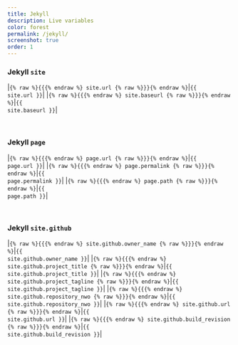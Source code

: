 ```yaml
---
title: Jekyll
description: Live variables
color: forest
permalink: /jekyll/
screenshot: true
order: 1
---
```


### Jekyll `site`

|`{% raw %}{{{% endraw %} site.url {% raw %}}}{% endraw %}`|<code>{{ site.url }}</code>|
|`{% raw %}{{{% endraw %} site.baseurl {% raw %}}}{% endraw %}`|<code>{{ site.baseurl }}</code>|

<br>

### Jekyll `page`

|`{% raw %}{{{% endraw %} page.url {% raw %}}}{% endraw %}`|<code>{{ page.url }}</code>|
|`{% raw %}{{{% endraw %} page.permalink {% raw %}}}{% endraw %}`|<code>{{ page.permalink }}</code>|
|`{% raw %}{{{% endraw %} page.path {% raw %}}}{% endraw %}`|<code>{{ page.path }}</code>|

<br>

### Jekyll `site.github`

|`{% raw %}{{{% endraw %} site.github.owner_name {% raw %}}}{% endraw %}`|<code>{{ site.github.owner_name }}</code>|
|`{% raw %}{{{% endraw %} site.github.project_title {% raw %}}}{% endraw %}`|<code>{{ site.github.project_title }}</code>|
|`{% raw %}{{{% endraw %} site.github.project_tagline {% raw %}}}{% endraw %}`|<code>{{ site.github.project_tagline }}</code>|
|`{% raw %}{{{% endraw %} site.github.repository_nwo {% raw %}}}{% endraw %}`|<code>{{ site.github.repository_nwo }}</code>|
|`{% raw %}{{{% endraw %} site.github.url {% raw %}}}{% endraw %}`|<code>{{ site.github.url }}</code>|
|`{% raw %}{{{% endraw %} site.github.build_revision {% raw %}}}{% endraw %}`|<code>{{ site.github.build_revision }}</code>|
